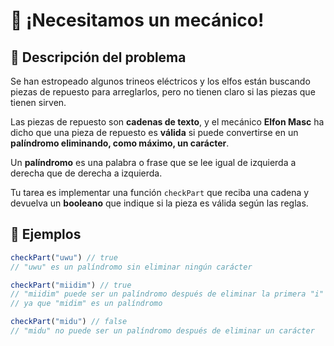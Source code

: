 # 🔧 ¡Necesitamos un mecánico!

## 📌 Descripción del problema

Se han estropeado algunos trineos eléctricos y los elfos están buscando piezas de repuesto para arreglarlos, pero no tienen claro si las piezas que tienen sirven.


Las piezas de repuesto son **cadenas de texto**, y el mecánico **Elfon Masc** ha dicho que una pieza de repuesto es **válida** si puede convertirse en un **palíndromo eliminando, como máximo, un carácter**.

Un **palíndromo** es una palabra o frase que se lee igual de izquierda a derecha que de derecha a izquierda.

Tu tarea es implementar una función `checkPart` que reciba una cadena y devuelva un **booleano** que indique si la pieza es válida según las reglas.

## 🧪 Ejemplos

```js
checkPart("uwu") // true
// "uwu" es un palíndromo sin eliminar ningún carácter

checkPart("miidim") // true
// "miidim" puede ser un palíndromo después de eliminar la primera "i"
// ya que "midim" es un palíndromo

checkPart("midu") // false
// "midu" no puede ser un palíndromo después de eliminar un carácter
